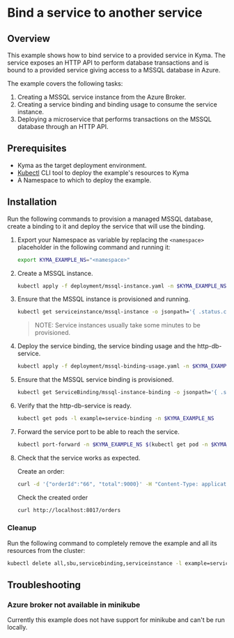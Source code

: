 # Bind a service to another service

## Overview

This example shows how to bind service to a provided service in Kyma.
The service exposes an HTTP API to perform database transactions and is bound to a provided service giving access to a MSSQL database in Azure.

The example covers the following tasks:

1. Creating a MSSQL service instance from the Azure Broker.
2. Creating a service binding and binding usage to consume the service instance.
3. Deploying a microservice that performs transactions on the MSSQL database through an HTTP API.

## Prerequisites

- Kyma as the target deployment environment.
- [Kubectl](https://kubernetes.io/docs/tasks/tools/install-kubectl/) CLI tool to deploy the example's resources to Kyma
- A Namespace to which to deploy the example.

## Installation

Run the following commands to provision a managed MSSQL database, create a binding to it and deploy the service that will use the binding.

1. Export your Namespace as variable by replacing the `<namespace>` placeholder in the following command and running it:
    ```bash
    export KYMA_EXAMPLE_NS="<namespace>"
    ```

2. Create a MSSQL instance.
    ```bash
    kubectl apply -f deployment/mssql-instance.yaml -n $KYMA_EXAMPLE_NS
    ```

3. Ensure that the MSSQL instance is provisioned and running.
    ```bash
    kubectl get serviceinstance/mssql-instance -o jsonpath='{ .status.conditions[0].reason }' -n $KYMA_EXAMPLE_NS
    ```
    > NOTE: Service instances usually take some minutes to be provisioned.

4. Deploy the service binding, the service binding usage and the http-db-service.
    ```bash
    kubectl apply -f deployment/mssql-binding-usage.yaml -n $KYMA_EXAMPLE_NS
    ```

5. Ensure that the MSSQL service binding is provisioned.
    ```bash
    kubectl get ServiceBinding/mssql-instance-binding -o jsonpath='{ .status.conditions[0].reason }' -n $KYMA_EXAMPLE_NS
    ```
6. Verify that the http-db-service is ready.
    ```bash
    kubectl get pods -l example=service-binding -n $KYMA_EXAMPLE_NS
    ```

7. Forward the service port to be able to reach the service.
    ```bash
    kubectl port-forward -n $KYMA_EXAMPLE_NS $(kubectl get pod -n $KYMA_EXAMPLE_NS -l example=service-binding | grep http-db-service | awk '{print $1}') 8017
    ```
8. Check that the service works as expected.
    
    Create an order:
    ```bash
    curl -d '{"orderId":"66", "total":9000}' -H "Content-Type: application/json" -X POST http://localhost:8017/orders
    ```
    Check the created order
    ```bash
    curl http://localhost:8017/orders
    ```

### Cleanup

Run the following command to completely remove the example and all its resources from the cluster:

```bash
kubectl delete all,sbu,servicebinding,serviceinstance -l example=service-binding -n $KYMA_EXAMPLE_NS
```

## Troubleshooting

### Azure broker not available in minikube

Currently this example does not have support for minikube and can't be run locally.